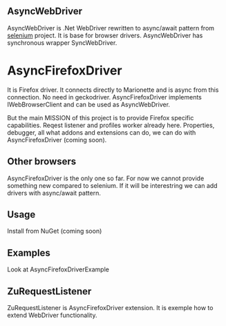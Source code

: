 ## AsyncWebDriver
AsyncWebDriver is .Net WebDriver rewritten to async/await pattern from [selenium](https://github.com/SeleniumHQ/selenium) project.
It is base for browser drivers.
AsyncWebDriver has synchronous wrapper SyncWebDriver.

# AsyncFirefoxDriver
It is Firefox driver. It connects directly to Marionette and is async from this connection. No need in geckodriver.
AsyncFirefoxDriver implements IWebBrowserClient and can be used as AsyncWebDriver. 

But the main MISSION of this project is to provide Firefox specific capabilities.
Reqest listener and profiles worker already here.
Properties, debugger, all what addons and extensions can do, we can do with AsyncFirefoxDriver (coming soon).

## Other browsers
AsyncFirefoxDriver is the only one so far. 
For now we cannot provide something new compared to selenium. 
If it will be interestring we can add drivers with async/await pattern.

## Usage
Install from NuGet (coming soon)

## Examples
Look at AsyncFirefoxDriverExample

## ZuRequestListener
ZuRequestListener is AsyncFirefoxDriver extension. 
It is exemple how to extend WebDriver functionality.
